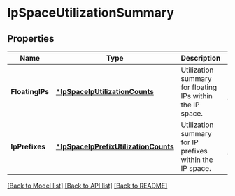# IpSpaceUtilizationSummary

## Properties
Name | Type | Description | Notes
------------ | ------------- | ------------- | -------------
**FloatingIPs** | [***IpSpaceIpUtilizationCounts**](IpSpaceIpUtilizationCounts.md) | Utilization summary for floating IPs within the IP space. | [optional] [default to null]
**IpPrefixes** | [***IpSpaceIpPrefixUtilizationCounts**](IpSpaceIpPrefixUtilizationCounts.md) | Utilization summary for IP prefixes within the IP space. | [optional] [default to null]

[[Back to Model list]](../README.md#documentation-for-models) [[Back to API list]](../README.md#documentation-for-api-endpoints) [[Back to README]](../README.md)


